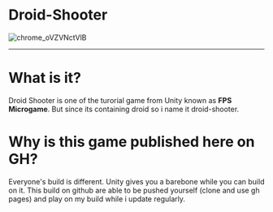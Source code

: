# Droid-Shooter
 
![chrome_oVZVNctVlB](https://user-images.githubusercontent.com/39256422/167738336-14e07232-7f2e-4d3a-8e28-fdb12a5bcdd9.jpg)

<hr>

# What is it?

Droid Shooter is one of the turorial game from Unity known as **FPS Microgame**. But since its containing droid so i name it droid-shooter.

# Why is this game published here on GH?

Everyone's build is different. Unity gives you a barebone while you can build on it. This build on github are able to be pushed yourself (clone and use gh pages) and play on my build while i update regularly.


